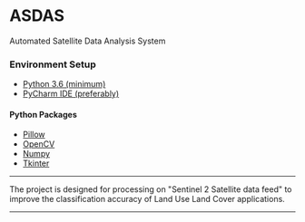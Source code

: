 # ASDAS
Automated Satellite Data Analysis System

### Environment Setup
* [Python 3.6 (minimum)](https://www.python.org/downloads/)
* [PyCharm IDE (preferably)](https://www.jetbrains.com/pycharm/)

#### Python Packages
* [Pillow](https://pypi.org/project/Pillow/)
* [OpenCV](https://opencv-python-tutroals.readthedocs.io/en/latest/index.html)
* [Numpy](https://numpy.org/)
* [Tkinter](https://www.geeksforgeeks.org/python-gui-tkinter/)

---

The project is designed for processing on "Sentinel 2 Satellite data feed" to improve the classification accuracy of 
Land Use Land Cover applications.

---
